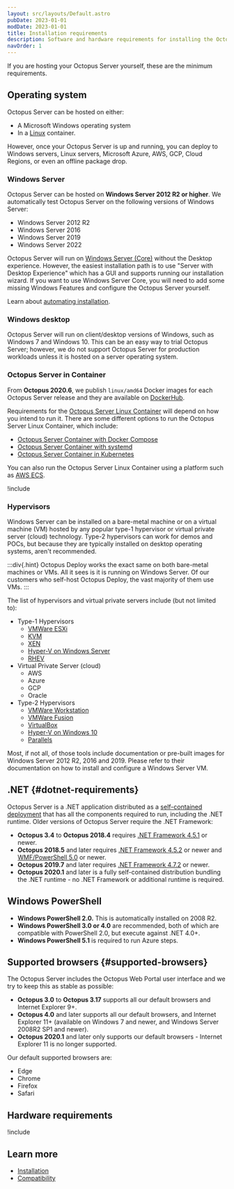 ```yaml
---
layout: src/layouts/Default.astro
pubDate: 2023-01-01
modDate: 2023-01-01
title: Installation requirements
description: Software and hardware requirements for installing the Octopus Server.
navOrder: 1
---
```


If you are hosting your Octopus Server yourself, these are the minimum requirements.

## Operating system

Octopus Server can be hosted on either:
- A Microsoft Windows operating system
- In a [Linux](/docs/installation/octopus-server-linux-container) container.

However, once your Octopus Server is up and running, you can deploy to Windows servers, Linux servers, Microsoft Azure, AWS, GCP, Cloud Regions, or even an offline package drop.

### Windows Server

Octopus Server can be hosted on **Windows Server 2012 R2 or higher**. We automatically test Octopus Server on the following versions of Windows Server:

- Windows Server 2012 R2
- Windows Server 2016
- Windows Server 2019
- Windows Server 2022

Octopus Server will run on [Windows Server (Core)](https://docs.microsoft.com/en-us/windows-server/administration/server-core/what-is-server-core) without the Desktop experience. However, the easiest installation path is to use "Server with Desktop Experience" which has a GUI and supports running our installation wizard. If you want to use Windows Server Core, you will need to add some missing Windows Features and configure the Octopus Server yourself.

Learn about [automating installation](/docs/installation/automating-installation).

### Windows desktop

Octopus Server will run on client/desktop versions of Windows, such as Windows 7 and Windows 10. This can be an easy way to trial Octopus Server; however, we do not support Octopus Server for production workloads unless it is hosted on a server operating system.

### Octopus Server in Container

From **Octopus 2020.6**, we publish `linux/amd64` Docker images for each Octopus Server release and they are available on [DockerHub](https://hub.docker.com/r/octopusdeploy/).

Requirements for the [Octopus Server Linux Container](/docs/installation/octopus-server-linux-container) will depend on how you intend to run it. There are some different options to run the Octopus Server Linux Container, which include:

- [Octopus Server Container with Docker Compose](/docs/installation/octopus-server-linux-container/docker-compose-linux)
- [Octopus Server Container with systemd](/docs/installation/octopus-server-linux-container/systemd-service-definition)
- [Octopus Server Container in Kubernetes](/docs/installation/octopus-server-linux-container/octopus-in-kubernetes)

You can also run the Octopus Server Linux Container using a platform such as [AWS ECS](https://docs.aws.amazon.com/AmazonECS/latest/developerguide/Welcome.html).

!include <sql>

### Hypervisors

Windows Server can be installed on a bare-metal machine or on a virtual machine (VM) hosted by any popular type-1 hypervisor or virtual private server (cloud) technology.  Type-2 hypervisors can work for demos and POCs, but because they are typically installed on desktop operating systems, aren't recommended.  

:::div{.hint}
Octopus Deploy works the exact same on both bare-metal machines or VMs.  All it sees is it is running on Windows Server.  Of our customers who self-host Octopus Deploy, the vast majority of them use VMs.
:::

The list of hypervisors and virtual private servers include (but not limited to):

- Type-1 Hypervisors
    - [VMWare ESXi](https://www.vmware.com/products/esxi-and-esx.html)
    - [KVM](http://www.linux-kvm.org/page/Main_Page)
    - [XEN](https://xenproject.org/)
    - [Hyper-V on Windows Server](https://docs.microsoft.com/en-us/windows-server/virtualization/hyper-v/hyper-v-on-windows-server)
    - [RHEV](https://www.redhat.com/en/technologies/virtualization/enterprise-virtualization)
- Virtual Private Server (cloud)
    - AWS
    - Azure
    - GCP
    - Oracle
- Type-2 Hypervisors
    - [VMWare Workstation](https://www.vmware.com/products/workstation-pro.html)
    - [VMWare Fusion](https://www.vmware.com/products/fusion.html)
    - [VirtualBox](https://www.virtualbox.org/)
    - [Hyper-V on Windows 10](https://docs.microsoft.com/en-us/virtualization/hyper-v-on-windows/)
    - [Parallels](https://www.parallels.com/)

Most, if not all, of those tools include documentation or pre-built images for Windows Server 2012 R2, 2016 and 2019.  Please refer to their documentation on how to install and configure a Windows Server VM.  

## .NET {#dotnet-requirements}

Octopus Server is a .NET application distributed as a [self-contained deployment](https://docs.microsoft.com/en-us/dotnet/core/deploying/#publish-self-contained) that has all the components required to run, including the .NET runtime. Older versions of Octopus Server require the .NET Framework:

- **Octopus 3.4** to **Octopus 2018.4** requires [.NET Framework 4.5.1](https://www.microsoft.com/en-au/download/details.aspx?id=40773) or newer.
- **Octopus 2018.5** and later requires [.NET Framework 4.5.2](https://www.microsoft.com/en-au/download/details.aspx?id=42642) or newer and [WMF/PowerShell 5.0](https://www.microsoft.com/en-us/download/details.aspx?id=50395) or newer.
- **Octopus 2019.7** and later requires [.NET Framework 4.7.2](https://go.microsoft.com/fwlink/?LinkID=863265) or newer.
- **Octopus 2020.1** and later is a fully self-contained distribution bundling the .NET runtime - no .NET Framework or additional runtime is required.

## Windows PowerShell

- **Windows PowerShell 2.0.** This is automatically installed on 2008 R2.
- **Windows PowerShell 3.0 or 4.0** are recommended, both of which are compatible with PowerShell 2.0, but execute against .NET 4.0+.
- **Windows PowerShell 5.1** is required to run Azure steps.

## Supported browsers {#supported-browsers}

The Octopus Server includes the Octopus Web Portal user interface and we try to keep this as stable as possible:

- **Octopus 3.0** to **Octopus 3.17** supports all our default browsers and Internet Explorer 9+.
- **Octopus 4.0** and later supports all our default browsers, and Internet Explorer 11+ (available on Windows 7 and newer, and Windows Server 2008R2 SP1 and newer).
- **Octopus 2020.1** and later only supports our default browsers - Internet Explorer 11 is no longer supported.

Our default supported browsers are:

- Edge
- Chrome
- Firefox
- Safari

## Hardware requirements

!include <minimum-requirements>

## Learn more

- [Installation](/docs/installation)
- [Compatibility](/docs/support/compatibility)
